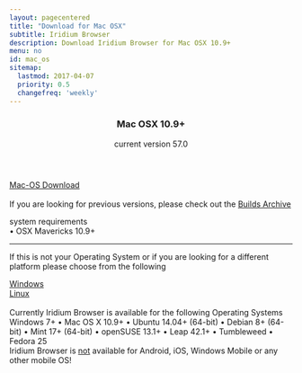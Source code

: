 ```yaml
---
layout: pagecentered
title: "Download for Mac OSX"
subtitle: Iridium Browser
description: Download Iridium Browser for Mac OSX 10.9+
menu: no
id: mac_os
sitemap:
  lastmod: 2017-04-07
  priority: 0.5
  changefreq: 'weekly'
---
```

 
<div class="icon dl fa-apple"></div>
<header>
	<h3>Mac OSX 10.9+</h3>
	<p>current version 57.0</p>
</header>

<div class="container 25%">
	<div class="row">
		<div class="12u$ align-center"><a class="button small fit download icon fa-download" href="https://downloads.iridiumbrowser.de/macosx/iridium_browser_osx_latest.dmg" title="download Mac OS Version">Mac-OS Download</a></div>
	</div>
</div>
<br>
If you are looking for previous versions, please check out the <a href="https://downloads.iridiumbrowser.de/macosx/" target="_blank">Builds Archive</a><br/>
  
<p>system requirements<br/>
&#8226; OSX Mavericks 10.9+</p>
	 
<hr/>

If this is not your Operating System or if you are looking for a different platform please choose from the following	  
<div class="container 50%">
	<div class="row">
		<div class="6u 12u$(small)"><a class="button small fit icon fa-windows" href="windows.html" title="Windows Download Page">Windows</a></div>
		<div class="6u 12u$(small)"><a class="button small fit icon fa-linux" href="linux.html" title="Linux Download Page"> Linux</a></div>
	</div>
</div>
<br/>
Currently Iridium Browser is available for the following Operating Systems     
<span class="os-text">
Windows 7+ &#8226; 
 Mac OS X 10.9+ &#8226; 
 Ubuntu 14.04+ (64-bit) &#8226; 
 Debian 8+ (64-bit) &#8226; 
 Mint 17+ (64-bit) &#8226;
 openSUSE 13.1+ &#8226; Leap 42.1+ &#8226; Tumbleweed
 &#8226; Fedora 25<br/>
</span>
<span class="fa fa-warning"></span> Iridium Browser is <u>not</u> available for Android, iOS, Windows Mobile or any other mobile OS!
